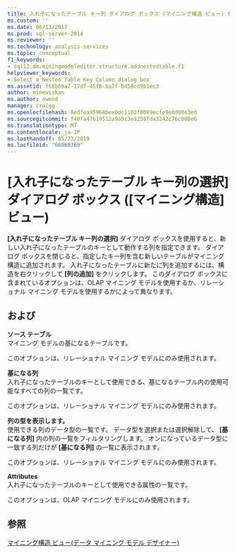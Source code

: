 ```yaml
---
title: 入れ子になったテーブル キー列 ダイアログ ボックス (マイニング構造 ビュー) を選択します |。Microsoft Docs
ms.custom: ''
ms.date: 06/13/2017
ms.prod: sql-server-2014
ms.reviewer: ''
ms.technology: analysis-services
ms.topic: conceptual
f1_keywords:
- sql12.dm.miningmodeleditor.structure.addnestedtable.f1
helpviewer_keywords:
- Select a Nested Table Key Column dialog box
ms.assetid: f68b89a7-17df-45f8-ba7f-b458cd9b1ec3
author: minewiskan
ms.author: owend
manager: craigg
ms.openlocfilehash: 8edfea95968bee0dc1103f8069ecfe9e0d08e3ed
ms.sourcegitcommit: f40fa47619512a9a9c3e3258fda3242c76c008e6
ms.translationtype: MT
ms.contentlocale: ja-JP
ms.lasthandoff: 05/23/2019
ms.locfileid: "66069769"
---
```

# <a name="select-a-nested-table-key-column-dialog-box-mining-structure-view"></a>[入れ子になったテーブル キー列の選択] ダイアログ ボックス ([マイニング構造] ビュー)
  **[入れ子になったテーブル キー列の選択]** ダイアログ ボックスを使用すると、新しい入れ子になったテーブルのキーとして動作する列を指定できます。 ダイアログ ボックスを閉じると、指定したキー列を含む新しいテーブルがマイニング構造に追加されます。 入れ子になったテーブルに新たに列を追加するには、構造を右クリックして **[列の追加]** をクリックします。 このダイアログ ボックスに含まれているオプションは、OLAP マイニング モデルを使用するか、リレーショナル マイニング モデルを使用するかによって異なります。  
  
## <a name="options"></a>および  
 **ソース テーブル**  
 マイニング モデルの基になるテーブルです。  
  
 このオプションは、リレーショナル マイニング モデルにのみ使用されます。  
  
 **基になる列**  
 入れ子になったテーブルのキーとして使用できる、基になるテーブル内の使用可能なすべての列の一覧です。  
  
 このオプションは、リレーショナル マイニング モデルにのみ使用されます。  
  
 **列の型を表示します。**  
 使用できる列のデータ型の一覧です。 データ型を選択または選択解除して、 **[基になる列]** 内の列の一覧をフィルタリングします。 オンになっているデータ型に一致する列だけが **[基になる列]** の一覧に表示されます。  
  
 このオプションは、リレーショナル マイニング モデルにのみ使用されます。  
  
 **Attributes**  
 入れ子になったテーブルのキーとして使用できる属性の一覧です。  
  
 このオプションは、OLAP マイニング モデルにのみ使用されます。  
  
## <a name="see-also"></a>参照  
 [マイニング構造 ビュー&#40;データ マイニング モデル デザイナー&#41;](mining-structure-view-data-mining-model-designer.md)  
  
  
